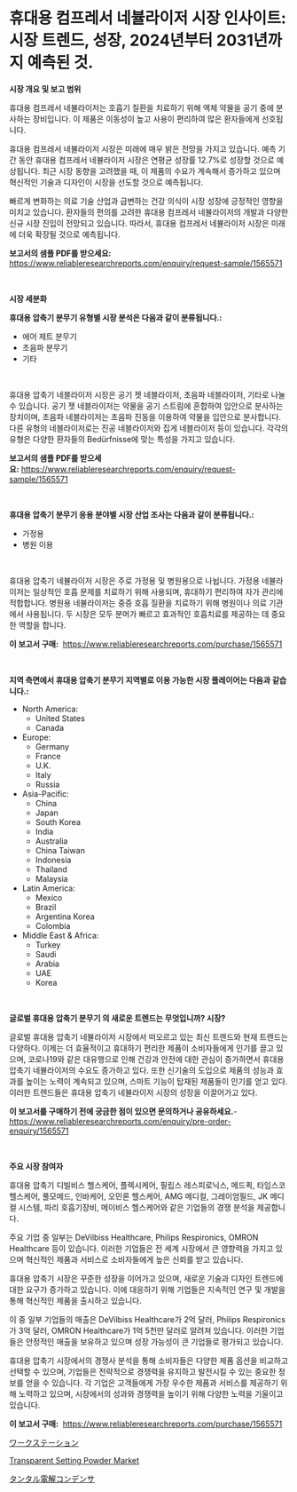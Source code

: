 <p><h1>휴대용 컴프레서 네뷸라이저 시장 인사이트: 시장 트렌드, 성장, 2024년부터 2031년까지 예측된 것.</h1></p><p><strong>시장 개요 및 보고 범위</strong></p>
<p><p>휴대용 컴프레서 네뷸라이저는 호흡기 질환을 치료하기 위해 액체 약물을 공기 중에 분사하는 장비입니다. 이 제품은 이동성이 높고 사용이 편리하여 많은 환자들에게 선호됩니다.</p><p>휴대용 컴프레서 네뷸라이저 시장은 미래에 매우 밝은 전망을 가지고 있습니다. 예측 기간 동안 휴대용 컴프레서 네뷸라이저 시장은 연평균 성장률 12.7%로 성장할 것으로 예상됩니다. 최근 시장 동향을 고려했을 때, 이 제품의 수요가 계속해서 증가하고 있으며 혁신적인 기술과 디자인이 시장을 선도할 것으로 예측됩니다.</p><p>빠르게 변화하는 의료 기술 산업과 급변하는 건강 의식이 시장 성장에 긍정적인 영향을 미치고 있습니다. 환자들의 편의를 고려한 휴대용 컴프레서 네뷸라이저의 개발과 다양한 신규 시장 진입이 전망되고 있습니다. 따라서, 휴대용 컴프레서 네뷸라이저 시장은 미래에 더욱 확장될 것으로 예측됩니다.</p></p>
<p><strong>보고서의 샘플 PDF를 받으세요:</strong> <a href="https://www.reliableresearchreports.com/enquiry/request-sample/1565571">https://www.reliableresearchreports.com/enquiry/request-sample/1565571</a></p>
<p>&nbsp;</p>
<p><strong>시장 세분화</strong></p>
<p><strong>휴대용 압축기 분무기 유형별 시장 분석은 다음과 같이 분류됩니다.:</strong></p>
<p><ul><li>에어 제트 분무기</li><li>초음파 분무기</li><li>기타</li></ul></p>
<p>&nbsp;</p>
<p><p>휴대용 압축기 네블라이저 시장은 공기 젯 네블라이저, 초음파 네블라이저, 기타로 나눌 수 있습니다. 공기 젯 네블라이저는 약물을 공기 스트림에 혼합하여 입안으로 분사하는 장치이며, 초음파 네블라이저는 초음파 진동을 이용하여 약물을 입안으로 분사합니다. 다른 유형의 네블라이저로는 진공 네블라이저와 집게 네블라이저 등이 있습니다. 각각의 유형은 다양한 환자들의 Bedürfnisse에 맞는 특성을 가지고 있습니다.</p></p>
<p><strong>보고서의 샘플 PDF를 받으세요:</strong>&nbsp;<a href="https://www.reliableresearchreports.com/enquiry/request-sample/1565571">https://www.reliableresearchreports.com/enquiry/request-sample/1565571</a></p>
<p>&nbsp;</p>
<p><strong> 휴대용 압축기 분무기 응용 분야별 시장 산업 조사는 다음과 같이 분류됩니다.:</strong></p>
<p><ul><li>가정용</li><li>병원 이용</li></ul></p>
<p>&nbsp;</p>
<p><p>휴대용 압축기 네뷸라이저 시장은 주로 가정용 및 병원용으로 나뉩니다. 가정용 네뷸라이저는 일상적인 호흡 문제를 치료하기 위해 사용되며, 휴대하기 편리하여 자가 관리에 적합합니다. 병원용 네뷸라이저는 중증 호흡 질환을 치료하기 위해 병원이나 의료 기관에서 사용됩니다. 두 시장은 모두 분머가 빠르고 효과적인 호흡치료를 제공하는 데 중요한 역할을 합니다.</p></p>
<p><strong>이 보고서 구매:</strong>&nbsp; <a href="https://www.reliableresearchreports.com/purchase/1565571">https://www.reliableresearchreports.com/purchase/1565571</a></p>
<p>&nbsp;</p>
<p><strong>지역 측면에서 휴대용 압축기 분무기 지역별로 이용 가능한 시장 플레이어는 다음과 같습니다.:</strong></p>
<p><ul>
    <li>
        North America:
        <ul>
            <li>United States</li>
            <li>Canada</li>
        </ul>
    </li>
    <li>
        Europe:
        <ul>
            <li>Germany</li>
            <li>France</li>
            <li>U.K.</li>
            <li>Italy</li>
            <li>Russia</li>
        </ul>
    </li>
    <li>
        Asia-Pacific:
        <ul>
            <li>China</li>
            <li>Japan</li>
            <li>South Korea</li>
            <li>India</li>
            <li>Australia</li>
            <li>China Taiwan</li>
            <li>Indonesia</li>
            <li>Thailand</li>
            <li>Malaysia</li>
        </ul>
    </li>
    <li>
        Latin America:
        <ul>
            <li>Mexico</li>
            <li>Brazil</li>
            <li>Argentina Korea</li>
            <li>Colombia</li>
        </ul>
    </li>
    <li>
        Middle East & Africa:
        <ul>
            <li>Turkey</li>
            <li>Saudi</li>
            <li>Arabia</li>
            <li>UAE</li>
            <li>Korea</li>
        </ul>
    </li>
    </ul></p>
<p>&nbsp;</p>
<p><strong>글로벌 휴대용 압축기 분무기 의 새로운 트렌드는 무엇입니까? 시장?</strong></p>
<p><p>글로벌 휴대용 압축기 네뷸라이저 시장에서 떠오르고 있는 최신 트렌드와 현재 트렌드는 다양하다. 이제는 더 효율적이고 휴대하기 편리한 제품이 소비자들에게 인기를 끌고 있으며, 코로나19와 같은 대유행으로 인해 건강과 안전에 대한 관심이 증가하면서 휴대용 압축기 네뷸라이저의 수요도 증가하고 있다. 또한 신기술의 도입으로 제품의 성능과 효과를 높이는 노력이 계속되고 있으며, 스마트 기능이 탑재된 제품들이 인기를 얻고 있다. 이러한 트렌드들은 휴대용 압축기 네뷸라이저 시장의 성장을 이끌어가고 있다.</p></p>
<p><strong>이 보고서를 구매하기 전에 궁금한 점이 있으면 문의하거나 공유하세요.</strong>- <a href="https://www.reliableresearchreports.com/enquiry/pre-order-enquiry/1565571">https://www.reliableresearchreports.com/enquiry/pre-order-enquiry/1565571</a></p>
<p>&nbsp;</p>
<p><strong>주요 시장 참여자</strong></p>
<p><p>휴대용 압축기 디빌비스 헬스케어, 플렉시케어, 필립스 레스피로닉스, 메드퀵, 타임스코 헬스케어, 풀모메드, 인바케어, 오민론 헬스케어, AMG 메디컬, 그레이엄필드, JK 메디컬 시스템, 파리 호흡기장비, 메이비스 헬스케어와 같은 기업들의 경쟁 분석을 제공합니다. </p><p>주요 기업 중 일부는 DeVilbiss Healthcare, Philips Respironics, OMRON Healthcare 등이 있습니다. 이러한 기업들은 전 세계 시장에서 큰 영향력을 가지고 있으며 혁신적인 제품과 서비스로 소비자들에게 높은 신뢰를 받고 있습니다.</p><p>휴대용 압축기 시장은 꾸준한 성장을 이어가고 있으며, 새로운 기술과 디자인 트렌드에 대한 요구가 증가하고 있습니다. 이에 대응하기 위해 기업들은 지속적인 연구 및 개발을 통해 혁신적인 제품을 출시하고 있습니다.</p><p>이 중 일부 기업들의 매출은 DeVilbiss Healthcare가 2억 달러, Philips Respironics가 3억 달러, OMRON Healthcare가 1억 5천만 달러로 알려져 있습니다. 이러한 기업들은 안정적인 매출을 보유하고 있으며 성장 가능성이 큰 기업들로 평가되고 있습니다.</p><p>휴대용 압축기 시장에서의 경쟁사 분석을 통해 소비자들은 다양한 제품 옵션을 비교하고 선택할 수 있으며, 기업들은 전략적으로 경쟁력을 유지하고 발전시킬 수 있는 중요한 정보를 얻을 수 있습니다. 각 기업은 고객들에게 가장 우수한 제품과 서비스를 제공하기 위해 노력하고 있으며, 시장에서의 성과와 경쟁력을 높이기 위해 다양한 노력을 기울이고 있습니다.</p></p>
<p><strong>이 보고서 구매:</strong>&nbsp;&nbsp;<a href="https://www.reliableresearchreports.com/purchase/1565571">https://www.reliableresearchreports.com/purchase/1565571</a></p>
<p><p><a href="https://github.com/KaydenJohns1964/Market-Research-Report-List-1/blob/main/11885265997.md">ワークステーション</a></p><p><a href="https://github.com/mancsybtousav/Market-Research-Report-List-1/blob/main/transparent-setting-powder-market.md">Transparent Setting Powder Market</a></p><p><a href="https://github.com/marbadji/Market-Research-Report-List-1/blob/main/90320055996.md">タンタル電解コンデンサ</a></p></p>
